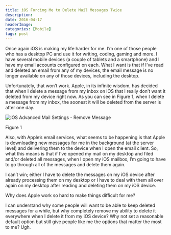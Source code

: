 ```yaml
---
title: iOS Forcing Me to Delete Mail Messages Twice
description: 
date: 2016-04-17
headerImage: 
categories: [Mobile]
tags: post
---
```


Once again iOS is making my life harder for me. I’m one of those people who has a desktop PC and use it for writing, coding, gaming and more. I have several mobile devices (a couple of tablets and a smartphone) and I have my email accounts configured on each. What I want is that if I’ve read and deleted an email from any of my devices, the email message is no longer available on any of those devices, including the desktop.

Unfortunately, that won’t work. Apple, in its infinite wisdom, has decided that when I delete a message from my inbox on iOS that I really don’t want it deleted from my device right now. As you can see in Figure 1, when I delete a message from my inbox, the soonest it will be deleted from the server is after one day.

![iOS Advanced Mail Settings - Remove Message](images/stories/2016/ios-mail-settings-advanced-delete-mail.png)

Figure 1

Also, with Apple’s email services, what seems to be happening is that Apple is downloading new messages for me in the background (at the server level) and delivering them to the device when I open the email client. So, what this means is that if I’ve opened my mail on my desktop and filed and/or deleted all messages, when I open my iOS mailbox, I’m going to have to go through all of the messages and delete them again.

I can’t win; either I have to delete the messages on my iOS device after already processing them on my desktop or I have to deal with them all over again on my desktop after reading and deleting them on my iOS device.

Why does Apple work so hard to make things difficult for me?

I can understand why some people will want to be able to keep deleted messages for a while, but why completely remove my ability to delete it everywhere when I delete it from my iOS device? Why not set a reasonable default option but still give people like me the options that matter the most to me? Ugh.